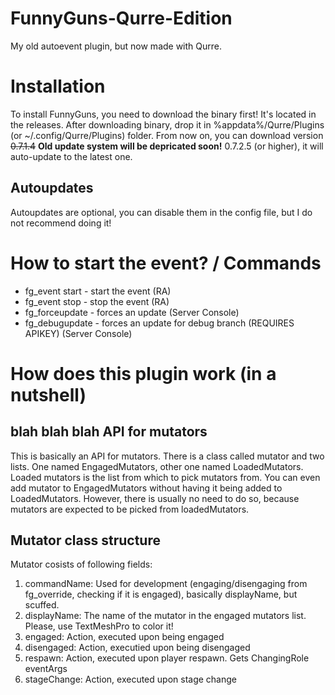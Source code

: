 # FunnyGuns-Qurre-Edition
My old autoevent plugin, but now made with Qurre.

# Installation
To install FunnyGuns, you need to download the binary first! It's located in the releases.
After downloading binary, drop it in %appdata%/Qurre/Plugins (or ~/.config/Qurre/Plugins) folder.
From now on, you can download version ~~0.7.1.4~~ **Old update system will be depricated soon!** 0.7.2.5 (or higher), it will auto-update to the latest one.

## Autoupdates
Autoupdates are optional, you can disable them in the config file, but I do not recommend doing it!

# How to start the event? / Commands
<ul>
  <li>fg_event start - start the event (RA)</li>
  <li>fg_event stop - stop the event (RA)</li>
  <li>fg_forceupdate - forces an update (Server Console)</li>
  <li>fg_debugupdate - forces an update for debug branch (REQUIRES APIKEY) (Server Console)</li>
</ul>

# How does this plugin work (in a nutshell)
## blah blah blah API for mutators
This is basically an API for mutators. There is a class called mutator and two lists. One named
EngagedMutators, other one named LoadedMutators. Loaded mutators is the list from which to pick mutators from.
You can even add mutator to EngagedMutators without having it being added to LoadedMutators. However, there
is usually no need to do so, because mutators are expected to be picked from loadedMutators.

## Mutator class structure
Mutator cosists of following fields:
<ol>
  <li>commandName: Used for development (engaging/disengaging from fg_override, checking if it is engaged), basically displayName, but scuffed.</li>
  <li>displayName: The name of the mutator in the engaged mutators list. Please, use TextMeshPro to color it!</li>
  <li>engaged: Action, executed upon being engaged</li>
  <li>disengaged: Action, executied upon being disengaged</li>
  <li>respawn: Action, executed upon player respawn. Gets ChangingRole eventArgs</li>
  <li>stageChange: Action, executed upon stage change</li>
</ol>
